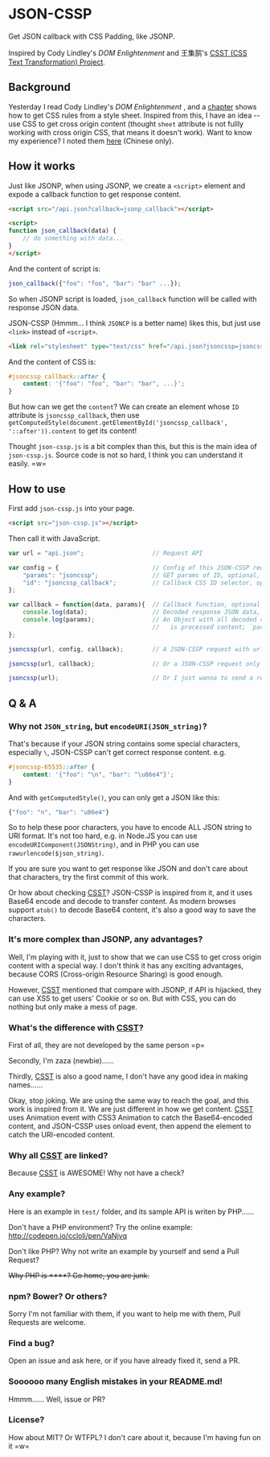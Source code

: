JSON-CSSP
=======================

Get JSON callback with CSS Padding, like JSONP. 

Inspired by Cody Lindley's _DOM Enlightenment_ and 王集鹄's [CSST (CSS Text Transformation) Project](https://github.com/zswang/csst).


## Background

Yesterday I read Cody Lindley's _DOM Enlightenment_ , and a [chapter](http://www.domenlightenment.com/#9) shows how to get CSS rules from a style sheet. Inspired from this, I have an idea -- use CSS to get cross origin content (thought `sheet` attribute is not fullly working with cross origin CSS, that means it doesn't work). Want to know my experience? I noted them [here](http://ccloli.com/201605/get-cross-origin-data-with-css/) (Chinese only).


## How it works

Just like JSONP, when using JSONP, we create a `<script>` element and expode a callback function to get response content.

```html
<script src="/api.json?callback=jsonp_callback"></script>

<script>
function json_callback(data) {
	// do something with data...
}
</script>
```

And the content of script is:
```js
json_callback({"foo": "foo", "bar": "bar" ...});
```

So when JSONP script is loaded, `json_callback` function will be called with response JSON data.

JSON-CSSP (Hmmm... I think `JSONCP` is a better name) likes this, but just use `<link>` instead of `<script>`.

```html
<link rel="stylesheet" type="text/css" href="/api.json?jsoncssp=jsoncssp_callback">
```

And the content of CSS is:
```css
#jsoncssp_callback::after {
	content: '{"foo": "foo", "bar": "bar", ...}';
}
```

But how can we get the `content`? We can create an element whose `ID` attribute is `jsoncssp_callback`, then use `getComputedStyle(document.getElementById('jsoncssp_callback', '::after')).content` to get its content!

Thought `json-cssp.js` is a bit complex than this, but this is the main idea of `json-cssp.js`. Source code is not so hard, I think you can understand it easily. =w=


## How to use

First add `json-cssp.js` into your page.

```html
<script src="json-cssp.js"></script>
```

Then call it with JavaScript.

```js
var url = "api.json";					// Request API

var config = {							// Config of this JSON-CSSP request, optional
	"params": "jsoncssp";				// GET params of ID, optional, default: `jsoncssp`
	"id": "jsoncssp_callback";			// Callback CSS ID selector, optional, default: `jsoncssp-${count}`
};

var callback = function(data, params){	// Callback function, optional
	console.log(data);					// Decoded response JSON data, if can't be decode, it will be raw response string
	console.log(params);				// An Object with all decoded content. `params.res` is raw content; `params.finalRes` 
										//   is processed content; `params.data` is decoded JSON, the same as `data`
};

jsoncssp(url, config, callback);		// A JSON-CSSP request with url, config and callback function

jsoncssp(url, callback);				// Or a JSON-CSSP request only with url and callback function

jsoncssp(url);							// Or I just wanna to send a request
```


## Q & A

### Why not `JSON_string`, but `encodeURI(JSON_string)`?

That's because if your JSON string contains some special characters, especially `\`, JSON-CSSP can't get correct response content. e.g.

```css
#jsoncssp-65535::after {
	content: '{"foo": "\n", "bar": "\u86e4"}';
}
```

And with `getComputedStyle()`, you can only get a JSON like this:
```js
{"foo": "n", "bar": "u86e4"}
```

So to help these poor characters, you have to encode ALL JSON string to URI format. It's not too hard, e.g. in Node.JS you can use `encodeURIComponent(JSONString)`, and in PHP you can use `rawurlencode($json_string)`.

If you are sure you want to get response like JSON and don't care about that characters, try the first commit of this work.

Or how about checking [CSST](https://github.com/zswang/csst)? JSON-CSSP is inspired from it, and it uses Base64 encode and decode to transfer content. As modern browses support `atob()` to decode Base64 content, it's also a good way to save the characters.

### It's more complex than JSONP, any advantages?

Well, I'm playing with it, just to show that we can use CSS to get cross origin content with a special way. I don't think it has any exciting advantages, because CORS (Cross-origin Resource Sharing) is good enough. 

However, [CSST](https://github.com/zswang/csst) mentioned that compare with JSONP, if API is hijacked, they can use XSS to get users' Cookie or so on. But with CSS, you can do nothing but only make a mess of page.

### What's the difference with [CSST](https://github.com/zswang/csst)?

First of all, they are not developed by the same person =p=

Secondly, I'm zaza (newbie)......

Thirdly, [CSST](https://github.com/zswang/csst) is also a good name, I don't have any good idea in making names......

Okay, stop joking. We are using the same way to reach the goal, and this work is inspired from it. We are just different in how we get content. [CSST](https://github.com/zswang/csst) uses Animation event with CSS3 Animation to catch the Base64-encoded content, and JSON-CSSP uses onload event, then append the element to catch the URI-encoded content.

### Why all [CSST](https://github.com/zswang/csst) are linked?

Because [CSST](https://github.com/zswang/csst) is AWESOME! Why not have a check?

### Any example?

Here is an example in `test/` folder, and its sample API is writen by PHP......

Don't have a PHP environment? Try the online example: http://codepen.io/ccloli/pen/VaNjvq

Don't like PHP? Why not write an example by yourself and send a Pull Request?

~~Why PHP is ****? Go home, you are junk.~~

### npm? Bower? Or others?

Sorry I'm not familiar with them, if you want to help me with them, Pull Requests are welcome.

### Find a bug?

Open an issue and ask here, or if you have already fixed it, send a PR.

### Soooooo many English mistakes in your README.md!

Hmmm...... Well, issue or PR?

### License?

How about MIT? Or WTFPL? I don't care about it, because I'm having fun on it =w=